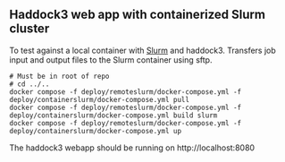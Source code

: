 ## Haddock3 web app with containerized Slurm cluster

To test against a local container with [Slurm](https://github.com/xenon-middleware/xenon-docker-images/blob/master/slurm-23/README.md) and haddock3. Transfers job input and output files to the Slurm container using sftp.

```shell
# Must be in root of repo
# cd ../..
docker compose -f deploy/remoteslurm/docker-compose.yml -f deploy/containerslurm/docker-compose.yml pull
docker compose -f deploy/remoteslurm/docker-compose.yml -f deploy/containerslurm/docker-compose.yml build slurm
docker compose -f deploy/remoteslurm/docker-compose.yml -f deploy/containerslurm/docker-compose.yml up
```

The haddock3 webapp should be running on http://localhost:8080
